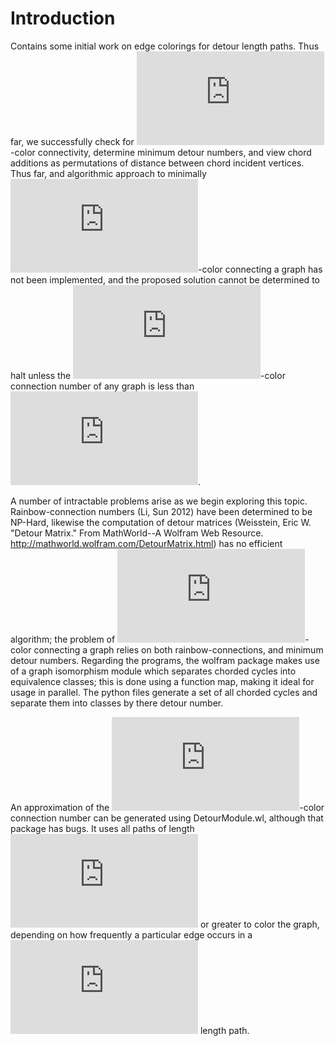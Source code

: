 # Introduction
Contains some initial work on edge colorings for detour length paths. Thus far, we successfully check for ![](https://latex.codecogs.com/svg.latex?k)-color connectivity, determine minimum detour numbers, and view chord additions as permutations of distance between chord incident vertices. Thus far, and algorithmic approach to minimally ![](https://latex.codecogs.com/svg.latex?k)-color connecting a graph has not been implemented, and the proposed solution cannot be determined to halt unless the ![](https://latex.codecogs.com/svg.latex?k)-color connection number of any graph is less than ![](https://latex.codecogs.com/svg.latex?2k-1).

A number of intractable problems arise as we begin exploring this topic. Rainbow-connection numbers (Li, Sun 2012) have been determined to be NP-Hard, likewise the computation of detour matrices (Weisstein, Eric W. "Detour Matrix." From MathWorld--A Wolfram Web Resource. http://mathworld.wolfram.com/DetourMatrix.html) has no efficient algorithm; the problem of ![](https://latex.codecogs.com/svg.latex?k)-color connecting a graph relies on both rainbow-connections, and minimum detour numbers. Regarding the programs, the wolfram package makes use of a graph isomorphism module which separates chorded cycles into equivalence classes; this is done using a function map, making it ideal for usage in parallel. The python files generate a set of all chorded cycles and separate them into classes by there detour number.

An approximation of the ![](https://latex.codecogs.com/svg.latex?k)-color connection number can be generated using DetourModule.wl, although that package has bugs. It uses all paths of length ![](https://latex.codecogs.com/svg.latex?k) or greater to color the graph, depending on how frequently a particular edge occurs in a ![](https://latex.codecogs.com/svg.latex?k) length path.
